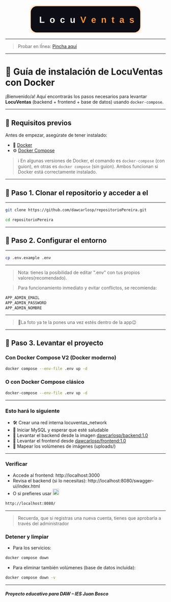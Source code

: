<div align="center">
  <a href="https://github.com/dawcarlosp/repositorioPereira.git">
    <img src="https://github.com/dawcarlosp/dawcarlosp/blob/main/logoAnimadoLocuVentas.svg" width="350"/>
  </a>
</div>

---
> Probar en lÍnea: [Pincha aquí](https://tfg.dawcarlosp.com/)
---

# 🐳 Guía de instalación de LocuVentas con Docker

¡Bienvenido/a! Aquí encontrarás los pasos necesarios para levantar **LocuVentas** (backend + frontend + base de datos) usando `docker-compose`.

---

## 🧱 Requisitos previos

Antes de empezar, asegúrate de tener instalado:

- 🐋 [Docker](https://docs.docker.com/get-docker/)
- ⚙️ [Docker Compose](https://docs.docker.com/compose/install/)

> ℹ️ En algunas versiones de Docker, el comando es `docker-compose` (con guion), en otras es `docker compose` (sin guion). Ambos funcionan si Docker está correctamente instalado.

---

## 📁 Paso 1. Clonar el repositorio y acceder a el

---

```bash
git clone https://github.com/dawcarlosp/repositorioPereira.git
```

```bash
cd repositorioPereira
```

---

## 📁 Paso 2. Configurar el entorno

---

```bash
cp .env.example .env
```

---

> Nota: tienes la posibilidad de editar ".env" con tus propios valores(recomendado).


> Para funcionamiento inmediato y evitar conflictos, se recomienda: 

```env
APP_ADMIN_EMAIL
APP_ADMIN_PASSWORD 
APP_ADMIN_NOMBRE
```
---

> 📸La foto ya te la pones una vez estés dentro de la app😉​

---

## 📁 Paso 3. Levantar el proyecto

### Con Docker Compose V2 (Docker moderno)
```bash
docker compose --env-file .env up -d
```
### O con Docker Compose clásico
```bash
docker-compose --env-file .env up -d
```
---

### Esto hará lo siguiente

- 🛠️ Crear una red interna locuventas_network
- 🐬 Iniciar MySQL y esperar que esté saludable
- 🔧 Levantar el backend desde la imagen [dawcarlosp/backend:1.0](https://hub.docker.com/repository/docker/dawcarlosp/locuventas-frontend/tags/1.0/sha256-20b8ff2ddc07779d835d7969466b3df5aeb083ed532d7cc2a4ccbe1c686feb59)
- 🎨 Levantar el frontend desde [dawcarlosp/frontend:1.0](https://hub.docker.com/repository/docker/dawcarlosp/locuventas-backend/tags/1.0/sha256-242ea3b9c02d3a5b32e36cb5253648581dac0b7bc5452f1c74b16add29ccf0b1)
- 📁 Mapear los volúmenes de imágenes (uploads/)

--- 

### Verificar

- Accede al frontend: http://localhost:3000
- Revisa el backend (si lo necesitas): http://localhost:8080/swagger-ui/index.html
- O si prefieres usar <img src="https://skillicons.dev/icons?i=postman" width="20" height="20"/>

```bash
http://localhost:8080/
```

--- 

> Recuerda, que si registras una nueva cuenta, tienes que aprobarla a través del administrador

###  Detener y limpiar

- Para los servicios:

```bash
docker compose down
```

- Para eliminar también volúmenes (base de datos incluida):

```bash
docker compose down -v
```
---

##### Proyecto educativo para DAW – IES Juan Bosco

